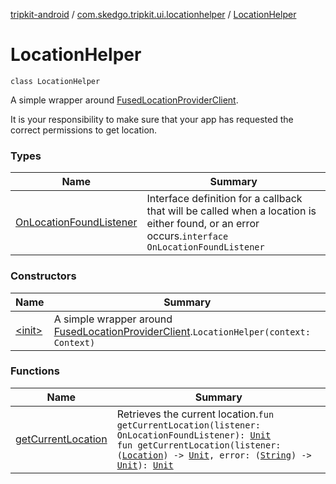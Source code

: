 [tripkit-android](../../index.md) / [com.skedgo.tripkit.ui.locationhelper](../index.md) / [LocationHelper](./index.md)

# LocationHelper

`class LocationHelper`

A simple wrapper around [FusedLocationProviderClient](https://developers.google.com/android/reference/com/google/android/gms/location/FusedLocationProviderClient).

It is your responsibility to make sure that your app has requested the correct permissions to get location.

### Types

| Name | Summary |
|---|---|
| [OnLocationFoundListener](-on-location-found-listener/index.md) | Interface definition for a callback that will be called when a location is either found, or an error occurs.`interface OnLocationFoundListener` |

### Constructors

| Name | Summary |
|---|---|
| [&lt;init&gt;](-init-.md) | A simple wrapper around [FusedLocationProviderClient](https://developers.google.com/android/reference/com/google/android/gms/location/FusedLocationProviderClient).`LocationHelper(context: Context)` |

### Functions

| Name | Summary |
|---|---|
| [getCurrentLocation](get-current-location.md) | Retrieves the current location.`fun getCurrentLocation(listener: OnLocationFoundListener): `[`Unit`](https://kotlinlang.org/api/latest/jvm/stdlib/kotlin/-unit/index.html)<br>`fun getCurrentLocation(listener: (`[`Location`](../../com.skedgo.tripkit.common.model/-location/index.md)`) -> `[`Unit`](https://kotlinlang.org/api/latest/jvm/stdlib/kotlin/-unit/index.html)`, error: (`[`String`](https://kotlinlang.org/api/latest/jvm/stdlib/kotlin/-string/index.html)`) -> `[`Unit`](https://kotlinlang.org/api/latest/jvm/stdlib/kotlin/-unit/index.html)`): `[`Unit`](https://kotlinlang.org/api/latest/jvm/stdlib/kotlin/-unit/index.html) |
